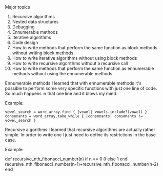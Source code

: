 Major topics
1) Recursive algorithms
2) Nested data structures
3) Debugging
4) Ennumerable methods
5) Iterative algorithms
6) Code design
7) How to write methods that perform the same function as block methods without writing block methods
8) How to write iterative algorithms without using block methods
9) How to write recursive algorithms without a recursive call
10) How to write methods that perform the same function as ennumerable methods without using the ennumerable methods

Ennumerable methods
I learned that with ennumerable methods it's possible to perform some very specific functions with just one line of code. So much happens in that one line and it blows my mind.

Example:

    vowel_search = word_array.find { |vowel| vowels.include?(vowel) }
    consonants = word_array.take_while { |consonants| consonants != vowel_search }

Recursive algorithms
I learned that recursive algorithms are actually rather simple. In order to write one I just need to define its restrictions in the base case.

Example:

  def recursive_nth_fibonacci_number(n)
    if n == 0
      0
    else
      1
    end
    recursive_nth_fibonacci_number(n-1)+recursive_nth_fibonacci_number(n-2)
  end
